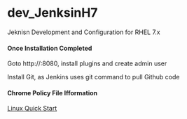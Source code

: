 # dev_JenksinH7
Jeknisn Development and Configuration for RHEL 7.x

#### Once Installation Completed
Goto http://<IP Address>:8080, install plugins and create admin user <br/>
  
Install Git, as Jenkins uses git command to pull Github code<br/>

#### Chrome Policy File Ifformation
[Linux Quick Start](https://sites.google.com/a/chromium.org/dev/administrators/linux-quick-start)<br/>


